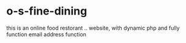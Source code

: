 # o-s-fine-dining
this is an online food restorant .. website, with dynamic php and fully function email address function
